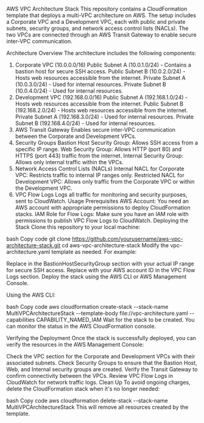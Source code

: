 AWS VPC Architecture Stack
This repository contains a CloudFormation template that deploys a multi-VPC architecture on AWS. The setup includes a Corporate VPC and a Development VPC, each with public and private subnets, security groups, and network access control lists (NACLs). The two VPCs are connected through an AWS Transit Gateway to enable secure inter-VPC communication.

Architecture Overview
The architecture includes the following components:

1. Corporate VPC (10.0.0.0/16)
Public Subnet A (10.0.1.0/24) - Contains a bastion host for secure SSH access.
Public Subnet B (10.0.2.0/24) - Hosts web resources accessible from the internet.
Private Subnet A (10.0.3.0/24) - Used for internal resources.
Private Subnet B (10.0.4.0/24) - Used for internal resources.
2. Development VPC (192.168.0.0/16)
Public Subnet A (192.168.1.0/24) - Hosts web resources accessible from the internet.
Public Subnet B (192.168.2.0/24) - Hosts web resources accessible from the internet.
Private Subnet A (192.168.3.0/24) - Used for internal resources.
Private Subnet B (192.168.4.0/24) - Used for internal resources.
3. AWS Transit Gateway
Enables secure inter-VPC communication between the Corporate and Development VPCs.
4. Security Groups
Bastion Host Security Group: Allows SSH access from a specific IP range.
Web Security Group: Allows HTTP (port 80) and HTTPS (port 443) traffic from the internet.
Internal Security Group: Allows only internal traffic within the VPCs.
5. Network Access Control Lists (NACLs)
Internal NACL for Corporate VPC: Restricts traffic to internal IP ranges only.
Restricted NACL for Development VPC: Allows only traffic from the Corporate VPC or within the Development VPC.
6. VPC Flow Logs
Logs all traffic for monitoring and security purposes, sent to CloudWatch.
Usage
Prerequisites
AWS Account: You need an AWS account with appropriate permissions to deploy CloudFormation stacks.
IAM Role for Flow Logs: Make sure you have an IAM role with permissions to publish VPC Flow Logs to CloudWatch.
Deploying the Stack
Clone this repository to your local machine:

bash
Copy code
git clone https://github.com/yourusername/aws-vpc-architecture-stack.git
cd aws-vpc-architecture-stack
Modify the vpc-architecture.yaml template as needed. For example:

Replace <your-office-IP-range> in the BastionHostSecurityGroup section with your actual IP range for secure SSH access.
Replace <account-id> with your AWS account ID in the VPC Flow Logs section.
Deploy the stack using the AWS CLI or AWS Management Console.

Using the AWS CLI:

bash
Copy code
aws cloudformation create-stack --stack-name MultiVPCArchitectureStack --template-body file://vpc-architecture.yaml --capabilities CAPABILITY_NAMED_IAM
Wait for the stack to be created. You can monitor the status in the AWS CloudFormation console.

Verifying the Deployment
Once the stack is successfully deployed, you can verify the resources in the AWS Management Console:

Check the VPC section for the Corporate and Development VPCs with their associated subnets.
Check Security Groups to ensure that the Bastion Host, Web, and Internal security groups are created.
Verify the Transit Gateway to confirm connectivity between the VPCs.
Review VPC Flow Logs in CloudWatch for network traffic logs.
Clean Up
To avoid ongoing charges, delete the CloudFormation stack when it's no longer needed:

bash
Copy code
aws cloudformation delete-stack --stack-name MultiVPCArchitectureStack
This will remove all resources created by the template.
